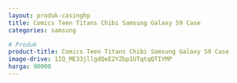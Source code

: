 ```yaml
---
layout: produk-casinghp
title: Comics Teen Titans Chibi Samsung Galaxy S9 Case
categories: samsung

# Produk
product-title: Comics Teen Titans Chibi Samsung Galaxy S9 Case
image-drive: 1IQ_ME33jllgdQeE2YZbp1UTqtqQTIYMP
harga: 90000
---
```

